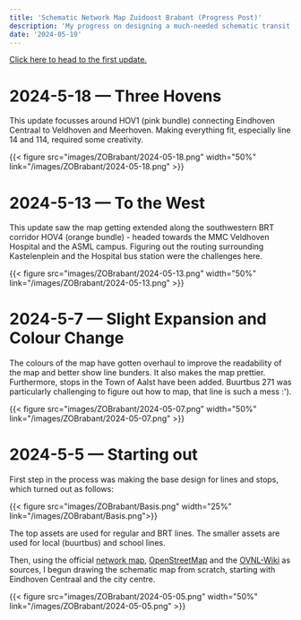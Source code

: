 ```yaml
--- 
title: 'Schematic Network Map Zuidoost Brabant (Progress Post)'
description: 'My progress on designing a much-needed schematic transit map for the Zuidoost Brabant concession.'
date: '2024-05-19'
---
```

<a href="#bottom">Click here to head to the first update.</a>

# 2024-5-18 — Three Hovens

This update focusses around HOV1 (pink bundle) connecting Eindhoven Centraal to Veldhoven and Meerhoven. Making everything fit, especially line 14 and 114, required some creativity.

{{< figure src="images/ZOBrabant/2024-05-18.png" width="50%" link="/images/ZOBrabant/2024-05-18.png" >}}

# 2024-5-13 — To the West

This update saw the map getting extended along the southwestern BRT corridor HOV4 (orange bundle) - headed towards the MMC Veldhoven Hospital and the ASML campus. Figuring out the routing surrounding Kastelenplein and the Hospital bus station were the challenges here.

{{< figure src="images/ZOBrabant/2024-05-13.png" width="50%" link="/images/ZOBrabant/2024-05-13.png" >}}

# 2024-5-7 — Slight Expansion and Colour Change

The colours of the map have gotten overhaul to improve the readability of the map and better show line bunders. It also makes the map prettier.
Furthermore, stops in the Town of Aalst have been added. Buurtbus 271 was particularly challenging to figure out how to map, that line is such a mess :').

{{< figure src="images/ZOBrabant/2024-05-07.png" width="50%" link="/images/ZOBrabant/2024-05-07.png" >}}

<div id="bottom"> <h1>2024-5-5 — Starting out</h1></div>

First step in the process was making the base design for lines and stops, which turned out as follows:

{{< figure src="images/ZOBrabant/Basis.png" width="25%" link="/images/ZOBrabant/Basis.png">}}

The top assets are used for regular and BRT lines. The smaller assets are used for local (buurtbus) and school lines.

Then, using the official [network map](https://www.connexxion.nl/getmedia/cf293c65-ec11-43da-b8aa-54b1ee4c3d39/Hermes_Zuidoost_Brabant_Lijnennetkaart_2024.pdf), [OpenStreetMap](https://www.openstreetmap.org/) and the [OVNL-Wiki](https://wiki.ovinnederland.nl/wiki/Concessie_Zuidoost-Brabant_(2017-2026)) as sources, I begun drawing the schematic map from scratch, starting with Eindhoven Centraal and the city centre.

{{< figure src="images/ZOBrabant/2024-05-05.png" width="50%" link="/images/ZOBrabant/2024-05-05.png" >}}

